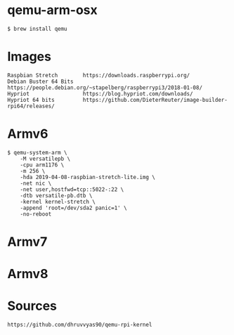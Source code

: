 # qemu-arm-osx

    $ brew install qemu

# Images

    Raspbian Stretch        https://downloads.raspberrypi.org/
    Debian Buster 64 Bits   https://people.debian.org/~stapelberg/raspberrypi3/2018-01-08/
    Hypriot                 https://blog.hypriot.com/downloads/
    Hypriot 64 bits         https://github.com/DieterReuter/image-builder-rpi64/releases/

# Armv6

    $ qemu-system-arm \
        -M versatilepb \
        -cpu arm1176 \
        -m 256 \
        -hda 2019-04-08-raspbian-stretch-lite.img \
        -net nic \
        -net user,hostfwd=tcp::5022-:22 \
        -dtb versatile-pb.dtb \
        -kernel kernel-stretch \
        -append 'root=/dev/sda2 panic=1' \
        -no-reboot

# Armv7

# Armv8

# Sources

    https://github.com/dhruvvyas90/qemu-rpi-kernel
    
